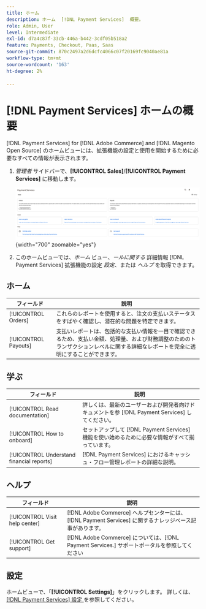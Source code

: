 ```yaml
---
title: ホーム
description: ホーム  [!DNL Payment Services]  概要。
role: Admin, User
level: Intermediate
exl-id: d7a4c87f-33cb-446a-b442-3cdf05b518a2
feature: Payments, Checkout, Paas, Saas
source-git-commit: 870c2497a2d6dcfc4066c07f20169fc9040ae81a
workflow-type: tm+mt
source-wordcount: '163'
ht-degree: 2%

---
```


# [!DNL Payment Services] ホームの概要

[!DNL Payment Services] for [!DNL Adobe Commerce] and [!DNL Magento Open Source] のホームビューには、拡張機能の設定と使用を開始するために必要なすべての情報が表示されます。

1. _管理者_ サイドバーで、**[!UICONTROL Sales]**/**[!UICONTROL Payment Services]** に移動します。

   ![&#x200B; ホームビュー &#x200B;](assets/home-view.png){width="700" zoomable="yes"}

1. このホームビューでは、_ホーム_ ビュー、_ールに関する_ 詳細情報 [!DNL Payment Services] 拡張機能の設定 _設定_、または _ヘルプ_ を取得できます。

## ホーム

| フィールド | 説明 |
|---|---|
| [!UICONTROL Orders] | これらのレポートを使用すると、注文の支払いステータスをすばやく確認し、潜在的な問題を特定できます。 |
| [!UICONTROL Payouts] | 支払いレポートは、包括的な支払い情報を一目で確認できるため、支払い金額、処理量、および財務調整のためのトランザクションレベルに関する詳細なレポートを完全に透明にすることができます。 |

## 学ぶ

| フィールド | 説明 |
|---|---|
| [!UICONTROL Read documentation] | 詳しくは、最新のユーザーおよび開発者向けドキュメントを参 [!DNL Payment Services] してください。 |
| [!UICONTROL How to onboard] | セットアップして [!DNL Payment Services] 機能を使い始めるために必要な情報がすべて揃っています。 |
| [!UICONTROL Understand financial reports] | [!DNL Payment Services] におけるキャッシュ・フロー管理レポートの詳細な説明。 |

## ヘルプ

| フィールド | 説明 |
|---|---|
| [!UICONTROL Visit help center] | [!DNL Adobe Commerce] ヘルプセンターには、[!DNL Payment Services] に関するナレッジベース記事があります。 |
| [!UICONTROL Get support] | [!DNL Adobe Commerce] については、[!DNL Payment Services.] サポートポータルを参照してください |

## 設定

ホームビューで、「**[!UICONTROL Settings]**」をクリックします。 詳しくは、[[!DNL Payment Services]  設定 &#x200B;](configure-admin.md) を参照してください。

